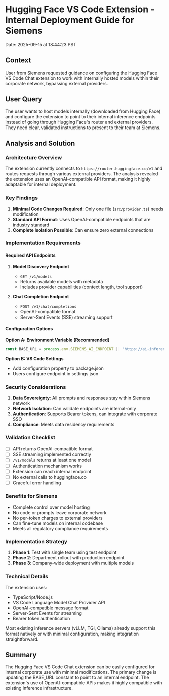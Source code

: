 # Hugging Face VS Code Extension - Internal Deployment Guide for Siemens

Date: 2025-09-15 at 18:44:23 PST

## Context
User from Siemens requested guidance on configuring the Hugging Face VS Code Chat extension to work with internally hosted models within their corporate network, bypassing external providers.

## User Query
The user wants to host models internally (downloaded from Hugging Face) and configure the extension to point to their internal inference endpoints instead of going through Hugging Face's router and external providers. They need clear, validated instructions to present to their team at Siemens.

## Analysis and Solution

### Architecture Overview

The extension currently connects to `https://router.huggingface.co/v1` and routes requests through various external providers. The analysis revealed the extension uses an OpenAI-compatible API format, making it highly adaptable for internal deployment.

### Key Findings

1. **Minimal Code Changes Required**: Only one file (`src/provider.ts`) needs modification
2. **Standard API Format**: Uses OpenAI-compatible endpoints that are industry standard
3. **Complete Isolation Possible**: Can ensure zero external connections

### Implementation Requirements

#### Required API Endpoints

1. **Model Discovery Endpoint**
   - `GET /v1/models`
   - Returns available models with metadata
   - Includes provider capabilities (context length, tool support)

2. **Chat Completion Endpoint**
   - `POST /v1/chat/completions`
   - OpenAI-compatible format
   - Server-Sent Events (SSE) streaming support

#### Configuration Options

**Option A: Environment Variable (Recommended)**
```typescript
const BASE_URL = process.env.SIEMENS_AI_ENDPOINT || "https://ai-inference.siemens.com/v1";
```

**Option B: VS Code Settings**
- Add configuration property to package.json
- Users configure endpoint in settings.json

### Security Considerations

1. **Data Sovereignty**: All prompts and responses stay within Siemens network
2. **Network Isolation**: Can validate endpoints are internal-only
3. **Authentication**: Supports Bearer tokens, can integrate with corporate SSO
4. **Compliance**: Meets data residency requirements

### Validation Checklist

- [ ] API returns OpenAI-compatible format
- [ ] SSE streaming implemented correctly
- [ ] `/v1/models` returns at least one model
- [ ] Authentication mechanism works
- [ ] Extension can reach internal endpoint
- [ ] No external calls to huggingface.co
- [ ] Graceful error handling

### Benefits for Siemens

- Complete control over model hosting
- No code or prompts leave corporate network
- No per-token charges to external providers
- Can fine-tune models on internal codebase
- Meets all regulatory compliance requirements

### Implementation Strategy

1. **Phase 1**: Test with single team using test endpoint
2. **Phase 2**: Department rollout with production endpoint
3. **Phase 3**: Company-wide deployment with multiple models

### Technical Details

The extension uses:
- TypeScript/Node.js
- VS Code Language Model Chat Provider API
- OpenAI-compatible message format
- Server-Sent Events for streaming
- Bearer token authentication

Most existing inference servers (vLLM, TGI, Ollama) already support this format natively or with minimal configuration, making integration straightforward.

## Summary

The Hugging Face VS Code Chat extension can be easily configured for internal corporate use with minimal modifications. The primary change is updating the BASE_URL constant to point to an internal endpoint. The extension's use of OpenAI-compatible APIs makes it highly compatible with existing inference infrastructure.